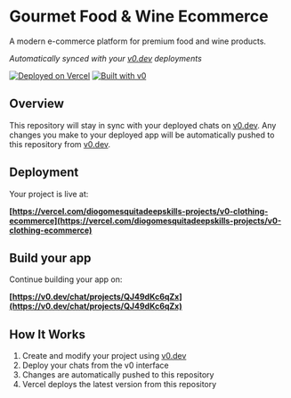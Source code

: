 # Gourmet Food & Wine Ecommerce

A modern e-commerce platform for premium food and wine products.

_Automatically synced with your [v0.dev](https://v0.dev) deployments_

[![Deployed on Vercel](https://img.shields.io/badge/Deployed%20on-Vercel-black?style=for-the-badge&logo=vercel)](https://vercel.com/diogomesquitadeepskills-projects/v0-clothing-ecommerce)
[![Built with v0](https://img.shields.io/badge/Built%20with-v0.dev-black?style=for-the-badge)](https://v0.dev/chat/projects/QJ49dKc6qZx)

## Overview

This repository will stay in sync with your deployed chats on [v0.dev](https://v0.dev).
Any changes you make to your deployed app will be automatically pushed to this repository from [v0.dev](https://v0.dev).

## Deployment

Your project is live at:

**[https://vercel.com/diogomesquitadeepskills-projects/v0-clothing-ecommerce](https://vercel.com/diogomesquitadeepskills-projects/v0-clothing-ecommerce)**

## Build your app

Continue building your app on:

**[https://v0.dev/chat/projects/QJ49dKc6qZx](https://v0.dev/chat/projects/QJ49dKc6qZx)**

## How It Works

1. Create and modify your project using [v0.dev](https://v0.dev)
2. Deploy your chats from the v0 interface
3. Changes are automatically pushed to this repository
4. Vercel deploys the latest version from this repository
